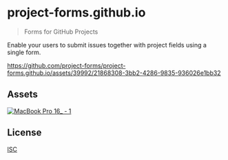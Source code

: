 # project-forms.github.io

> Forms for GitHub Projects

Enable your users to submit issues together with project fields using a single form.

https://github.com/project-forms/project-forms.github.io/assets/39992/21868308-3bb2-4286-9835-936026e1bb32

## Assets

[![MacBook Pro 16_ - 1](https://github.com/project-forms/project-forms.github.io/assets/39992/d3a73f28-bd71-4ad7-912d-661b34b9e6ff)
](https://www.figma.com/file/eS0xVPdIZY56Q0uhUuMLBS/Design-for-project-forms%2Fproject-forms.github.io%231?type=design&node-id=0%3A1&t=3WVU9k8mNYJTzsAY-1)

## License

[ISC](LICENSE)
